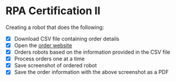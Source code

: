 # RPA Certification II

Creating a robot that does the following:

- [X] Download CSV file containing order details
- [X] Open the [order website]("https://robotsparebinindustries.com/#/robot-order")
- [X] Orders robots based on the information provided in the CSV file
- [X] Process orders one at a time
- [X] Save screenshot of ordered robot
- [X] Save the order information with the above screenshot as a PDF
